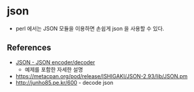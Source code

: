 # json
* perl 에서는 JSON 모듈을 이용하면 손쉽게 json 을 사용할 수 있다.

## References
* [JSON - JSON encoder/decoder](http://perl.mines-albi.fr/perl5.8.5/site_perl/5.8.5/JSON.html)
  * 예제를 포함한 자세한 설명
* https://metacpan.org/pod/release/ISHIGAKI/JSON-2.93/lib/JSON.pm
* http://junho85.pe.kr/600 - decode json